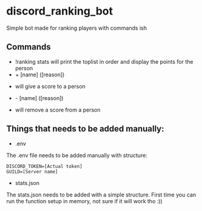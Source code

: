 # discord_ranking_bot
Simple bot made for ranking players with commands ish

## Commands
* !ranking
stats will print the toplist in order and display the points for the person
* \+ [name] ([reason])
+ will give a score to a person
* \- [name] ([reason])
- will remove a score from a person

## Things that needs to be added manually:
* .env 

The .env file needs to be added manually with structure:
```
DISCORD_TOKEN=[Actual token]
GUILD=[Server name]
```
* stats.json

The stats.json needs to be added with a simple structure. First time you can run the function setup in memory, not sure if it will work tho :))
